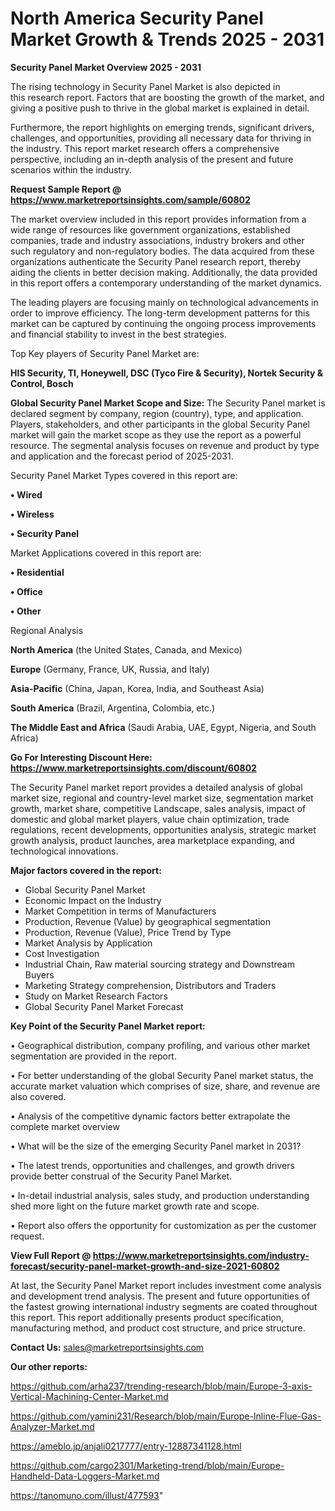 # North America Security Panel Market Growth & Trends 2025 - 2031

<Strong> Security Panel Market Overview 2025 - 2031</strong>

The rising technology in Security Panel Market is also depicted in this research report. Factors that are boosting the growth of the market, and giving a positive push to thrive in the global market is explained in detail.

Furthermore, the report highlights on emerging trends, significant drivers, challenges, and opportunities, providing all necessary data for thriving in the industry. This report market research offers a comprehensive perspective, including an in-depth analysis of the present and future scenarios within the industry.

<strong>Request Sample Report @ <a href=https://www.marketreportsinsights.com/sample/60802>https://www.marketreportsinsights.com/sample/60802</a></strong>

The market overview included in this report provides information from a wide range of resources like government organizations, established companies, trade and industry associations, industry brokers and other such regulatory and non-regulatory bodies. The data acquired from these organizations authenticate the Security Panel research report, thereby aiding the clients in better decision making. Additionally, the data provided in this report offers a contemporary understanding of the market dynamics.

The leading players are focusing mainly on technological advancements in order to improve efficiency. The long-term development patterns for this market can be captured by continuing the ongoing process improvements and financial stability to invest in the best strategies.

Top Key players of Security Panel Market are:

<strong>HIS Security, TI, Honeywell, DSC (Tyco Fire & Security), Nortek Security & Control, Bosch</strong>

<strong><b>Global Security Panel Market Scope and Size:</b></strong>
The Security Panel market is declared segment by company, region (country), type, and application. Players, stakeholders, and other participants in the global Security Panel market will gain the market scope as they use the report as a powerful resource. The segmental analysis focuses on revenue and product by type and application and the forecast period of 2025-2031.

Security Panel Market Types covered in this report are:

<strong>• Wired

• Wireless

• Security Panel</strong>

Market Applications covered in this report are:

<strong>• Residential

• Office

• Other</strong> 

Regional Analysis

<strong>North America</strong> (the United States, Canada, and Mexico)

<strong>Europe</strong> (Germany, France, UK, Russia, and Italy)

<strong>Asia-Pacific</strong> (China, Japan, Korea, India, and Southeast Asia)

<strong>South America</strong> (Brazil, Argentina, Colombia, etc.)

<strong>The Middle East and Africa</strong> (Saudi Arabia, UAE, Egypt, Nigeria, and South Africa)

<strong>Go For Interesting Discount Here: <a href=https://www.marketreportsinsights.com/discount/60802>https://www.marketreportsinsights.com/discount/60802</a></strong>

The Security Panel market report provides a detailed analysis of global market size, regional and country-level market size, segmentation market growth, market share, competitive Landscape, sales analysis, impact of domestic and global market players, value chain optimization, trade regulations, recent developments, opportunities analysis, strategic market growth analysis, product launches, area marketplace expanding, and technological innovations.

<strong><b>Major factors covered in the report:</b></strong>
<ul>
  <li>Global Security Panel Market </li>
  <li>Economic Impact on the Industry</li>
  <li>Market Competition in terms of Manufacturers</li>
  <li>Production, Revenue (Value) by geographical segmentation</li>
  <li>Production, Revenue (Value), Price Trend by Type</li>
  <li>Market Analysis by Application</li>
  <li>Cost Investigation</li>
  <li>Industrial Chain, Raw material sourcing strategy and Downstream Buyers</li>
  <li>Marketing Strategy comprehension, Distributors and Traders</li>
  <li>Study on Market Research Factors</li>
  <li>Global Security Panel Market Forecast</li>
</ul>

<strong><b>Key Point of the Security Panel Market report:</b></strong>

• Geographical distribution, company profiling, and various other market segmentation are provided in the report.

• For better understanding of the global Security Panel market status, the accurate market valuation which comprises of size, share, and revenue are also covered.

• Analysis of the competitive dynamic factors better extrapolate the complete market overview

• What will be the size of the emerging Security Panel market in 2031?

• The latest trends, opportunities and challenges, and growth drivers provide better construal of the Security Panel Market.

• In-detail industrial analysis, sales study, and production understanding shed more light on the future market growth rate and scope.

• Report also offers the opportunity for customization as per the customer request.

<strong><b>View Full Report @ <a href=https://www.marketreportsinsights.com/industry-forecast/security-panel-market-growth-and-size-2021-60802>https://www.marketreportsinsights.com/industry-forecast/security-panel-market-growth-and-size-2021-60802</a></b></strong>


At last, the Security Panel Market report includes investment come analysis and development trend analysis. The present and future opportunities of the fastest growing international industry segments are coated throughout this report. This report additionally presents product specification, manufacturing method, and product cost structure, and price structure.

<strong>Contact Us:</strong>
sales@marketreportsinsights.com

<strong>Our other reports:</strong>

<a href=https://github.com/arha237/trending-research/blob/main/Europe-3-axis-Vertical-Machining-Center-Market.md>https://github.com/arha237/trending-research/blob/main/Europe-3-axis-Vertical-Machining-Center-Market.md</a>

<a href=https://github.com/yamini231/Research/blob/main/Europe-Inline-Flue-Gas-Analyzer-Market.md>https://github.com/yamini231/Research/blob/main/Europe-Inline-Flue-Gas-Analyzer-Market.md</a>

<a href=https://ameblo.jp/anjali0217777/entry-12887341128.html>https://ameblo.jp/anjali0217777/entry-12887341128.html</a>

<a href=https://github.com/cargo2301/Marketing-trend/blob/main/Europe-Handheld-Data-Loggers-Market.md>https://github.com/cargo2301/Marketing-trend/blob/main/Europe-Handheld-Data-Loggers-Market.md</a>

<a href=https://tanomuno.com/illust/477593>https://tanomuno.com/illust/477593</a>"
